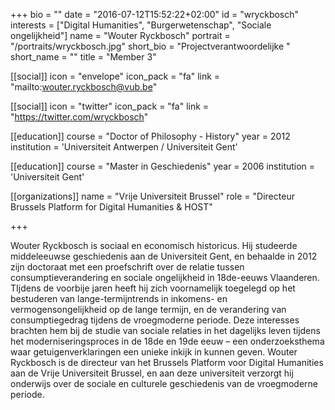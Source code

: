 +++
bio = ""
date = "2016-07-12T15:52:22+02:00"
id = "wryckbosch"
interests = ["Digital Humanities", "Burgerwetenschap", "Sociale ongelijkheid"]
name = "Wouter Ryckbosch"
portrait = "/portraits/wryckbosch.jpg"
short_bio = "Projectverantwoordelijke "
short_name = ""
title = "Member 3"

[[social]]
    icon = "envelope"
    icon_pack = "fa"
    link = "mailto:wouter.ryckbosch@vub.be"

[[social]]
    icon = "twitter"
    icon_pack = "fa"
    link = "https://twitter.com/wryckbosch"

[[education]]
    course = "Doctor of Philosophy - History"
    year = 2012
    institution = 'Universiteit Antwerpen / Universiteit Gent'
    
[[education]]
    course = "Master in Geschiedenis"
    year = 2006
    institution = 'Universiteit Gent'

[[organizations]]
    name = "Vrije Universiteit Brussel"
    role = "Directeur Brussels Platform for Digital Humanities & HOST"
    

+++

Wouter Ryckbosch is sociaal en economisch historicus. Hij studeerde middeleeuwse geschiedenis aan de Universiteit Gent, en behaalde in 2012 zijn doctoraat met een proefschrift over de relatie tussen consumptieverandering en sociale ongelijkheid in 18de-eeuws Vlaanderen. TIjdens de voorbije jaren heeft hij zich voornamelijk toegelegd op het bestuderen van lange-termijntrends in inkomens- en vermogensongelijkheid op de lange termijn, en de verandering van consumptiegedrag tijdens de vroegmoderne periode. Deze interesses brachten hem bij de studie van sociale relaties in het dagelijks leven tijdens het moderniseringsproces in de 18de en 19de eeuw – een onderzoeksthema waar getuigenverklaringen een unieke inkijk in kunnen geven. Wouter Ryckbosch is de directeur van het Brussels Platform voor Digital Humanities aan de Vrije Universiteit Brussel, en aan deze universiteit verzorgt hij onderwijs over de sociale en culturele geschiedenis van de vroegmoderne periode.
